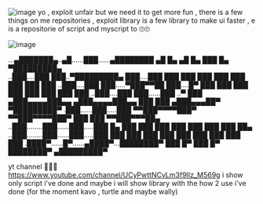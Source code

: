 ![image](https://user-images.githubusercontent.com/87212166/134061696-8f301274-349d-4a5e-80bf-492f5dcd921a.png)
yo , exploit unfair but we need it to get more fun , there is a few things on me repositories , exploit library is a few library to make ui faster , e is a repositorie of script and myscript to 🙄🙄

![image](https://user-images.githubusercontent.com/87212166/134063241-123f4d5a-7dac-41e2-9687-974d73c41d6f.png)



...▄███████▄..▄█......███......▄████████    ▄█    █▄       ▄█    █▄    ███    █▄  ▀█████████▄  
..███....███ ███..▀█████████▄ ███....███   ███    ███     ███    ███   ███    ███   ███    ███ 
..███....███ ███.....▀███▀▀██ ███....█▀    ███    ███     ███    ███   ███    ███   ███    ███ 
..███....███ ███......███ ..▀ ███         ▄███▄▄▄▄███▄▄  ▄███▄▄▄▄███▄▄ ███    ███  ▄███▄▄▄██▀  
▀█████████▀ .███......███.....███        ▀▀███▀▀▀▀███▀  ▀▀███▀▀▀▀███▀  ███    ███ ▀▀███▀▀▀██▄  
..███........███......███.....███    █▄    ███    ███     ███    ███   ███    ███   ███    ██▄ 
..███........███......███.....███    ███   ███    ███     ███    ███   ███    ███   ███    ███ 
 .████▀......█▀......▄████▀...████████▀    ███    █▀      ███    █▀    ████████▀  ▄█████████▀  
                                                                                               

                                         
                                         
yt channel 🔽🔽🔽
https://www.youtube.com/channel/UCyPwttNCvLm3f9Ilz_M569g
i show only script i've done and maybe i will show library with the how 2 use i've done (for the moment kavo , turtle and maybe wally)
